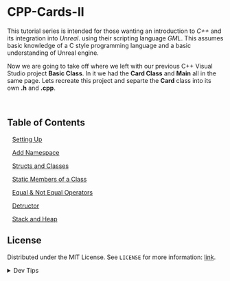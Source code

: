 # CPP-Cards-II


<!-- OVERVIEW -->
This tutorial series is intended for those wanting an introduction to *C++* and its integration into *Unreal*. using their scripting language <i>GML</i>. This assumes basic knowledge of a C style programming language and a basic understanding of Unreal engine.

Now we are going to take off where we left with our previous C++ Visual Studio project **Basic Class**.  In it we had the **Card Class** and **Main** all in the same page.  Lets recreate this project and separte the **Card** class into its own **.h** and **.cpp**.


<br>


<!-- TOC -->
## Table of Contents

<kbd></kbd> &nbsp;&nbsp; [Setting Up](setting-up/README.md#user-content-setting-up) <br>

<kbd></kbd> &nbsp;&nbsp; [Add Namespace](add-namespace/README.md#user-content-add-namespace) <br>

<kbd></kbd> &nbsp;&nbsp; [Structs and Classes](structs-classes/README.md#user-content-structs-and-classes) <br>

<kbd></kbd> &nbsp;&nbsp; [Static Members of a Class](static-member/README.md#user-content-static-members-of-a-class) <br>

<kbd></kbd> &nbsp;&nbsp; [Equal & Not Equal Operators](equal-noteq/README.md#user-content-equal--not-equal-operators) <br>


<kbd></kbd> &nbsp;&nbsp; [Detructor](destructor/README.md#user-content-destructor) <br>

<kbd></kbd> &nbsp;&nbsp; [Stack and Heap](stack-heap/README.md#user-content-stack-and-heap) <br>

<!-- LICENSE -->
## License
Distributed under the MIT License. See `LICENSE` for more information: [link](LICENSE).

</p>
</details>
<details><summary>Dev Tips</summary>
make git m="add commit message"
</details>